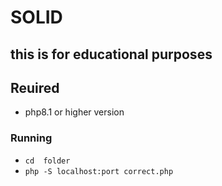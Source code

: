# SOLID
## this is for educational purposes

## Reuired
- php8.1 or higher version 

### Running

- ```cd  folder```
- ```php -S localhost:port correct.php```